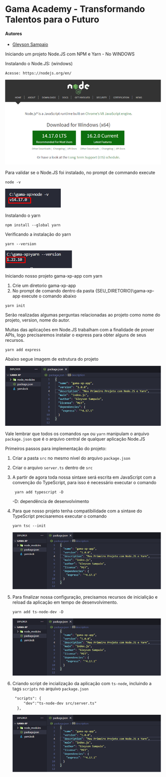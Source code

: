 # Gama Academy - Transformando Talentos para o Futuro

#### Autores
- [Gleyson Sampaio](https://github.com/gleyson-gama)

Iniciando um projeto Node.JS com NPM e Yarn - No WINDOWS

Instalando o Node.JS: (windows)

```
Acesse: https://nodejs.org/en/
```

![](https://github.com/educacao-gama/tutoriais/blob/main/node-app-yarn/node_install.png)

Para validar se o Node.JS foi instalado, no prompt de commando execute
```
node -v
```
![](https://github.com/educacao-gama/tutoriais/blob/main/node-app-yarn/node_version.png)

Instalando o yarn
```
npm install --global yarn
```
Verificando a instalação do yarn
```
yarn --version
```
![](https://github.com/educacao-gama/tutoriais/blob/main/node-app-yarn/yarn.png)

Iniciando nosso projeto gama-xp-app com yarn

1. Crie um diretorio gama-xp-app
1. No prompt de comando dentro da pasta {SEU_DIRETORIO}\gama-xp-app execute o comando abaixo
```
yarn init
```
Serão realizadas algumas perguntas relacionadas ao projeto como nome do projeto, version, nome do autor.

Muitas das aplicações em Node.JS trabalham com a finalidade de prover APIs, logo precisaremos instalar o express para obter alguns de seus recursos.
```
yarn add express
```
Abaixo segue imagem de estrutura do projeto

![](https://github.com/educacao-gama/tutoriais/blob/main/node-app-yarn/gama-xp-app.png)

Vale lembrar que todos os comandos `npm` ou `yarn` manipulam o arquivo `package.json` que é o arquivo central de qualquer aplicação Node.JS

Primeiros passos para implementação do projeto:
1. Criar a pasta `src` no mesmo nível do arquivo `package.json`
1. Criar o arquivo `server.ts` dentro de `src`
1. A partir de agora toda nossa sintaxe será escrita em JavaScript com a convenção do TypeScript, para isso é necessário executar o comando
   ```
    yarn add typescript -D
   ```
   -D: dependência de desenvolvimento
1. Para que nosso projeto tenha compatibilidade com a sintaxe do TypeScript precisaremos executar o comando
    ```
    yarn tsc --init
    ```
    ![](https://github.com/educacao-gama/tutoriais/blob/main/node-app-yarn/gama-xp-app.png)
    
1. Para finalizar nossa configuração, precisamos recursos de inicialição e reload da aplicação em tempo de desenvolvimento.
   ```
   yarn add ts-node-dev -D
   ```
   ![](https://github.com/educacao-gama/tutoriais/blob/main/node-app-yarn/gama-xp-app.png)


1. Criando script de incialização da aplicação com `ts-node`, incluindo a tags `scripts` no arquivo `package.json`
   ```
    "scripts": {
        "dev":"ts-node-dev src/server.ts"
     },
   ```
   ![](https://github.com/educacao-gama/tutoriais/blob/main/node-app-yarn/gama-xp-app.png)
